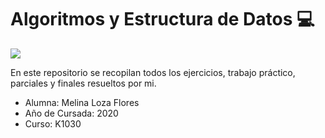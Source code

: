 # Algoritmos y Estructura de Datos 💻
![](https://img.shields.io/badge/Realizado%20en-%20C++-F75AB6.svg)

<p>
En este repositorio se recopilan todos los ejercicios, trabajo práctico, parciales y finales resueltos por mi.  
</p>

- Alumna: Melina Loza Flores 
- Año de Cursada: 2020
- Curso: K1030
